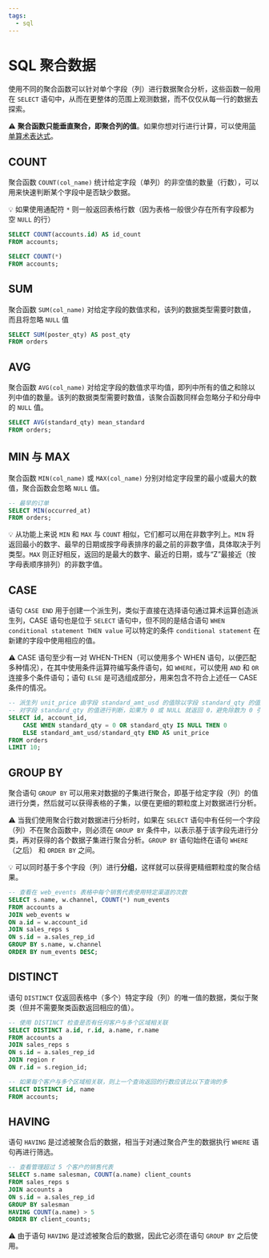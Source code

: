 ```yaml
---
tags:
  - sql
---
```


# SQL 聚合数据

使用不同的聚合函数可以针对单个字段（列）进行数据聚合分析，这些函数一般用在 `SELECT` 语句中，从而在更整体的范围上观测数据，而不仅仅从每一行的数据去探索。

:warning: **聚合函数只能垂直聚合，即聚合列的值**。如果你想对行进行计算，可以使用[简单算术表达式](https://community.modeanalytics.com/sql/tutorial/sql-operators/#arithmetic-in-sql)。

## COUNT
聚合函数 `COUNT(col_name)` 统计给定字段（单列）的非空值的数量（行数），可以用来快速判断某个字段中是否缺少数据。

:bulb: 如果使用通配符 `*` 则一般返回表格行数（因为表格一般很少存在所有字段都为空 `NULL` 的行）

```sql
SELECT COUNT(accounts.id) AS id_count
FROM accounts;

SELECT COUNT(*)
FROM accounts;
```

## SUM
聚合函数 `SUM(col_name)` 对给定字段的数值求和，该列的数据类型需要时数值，而且将忽略 `NULL` 值

```sql
SELECT SUM(poster_qty) AS post_qty
FROM orders
```

## AVG
聚合函数 `AVG(col_name)` 对给定字段的数值求平均值，即列中所有的值之和除以列中值的数量。该列的数据类型需要时数值，该聚合函数同样会忽略分子和分母中的 `NULL` 值。

```sql
SELECT AVG(standard_qty) mean_standard
FROM orders;
```

## MIN 与 MAX
聚合函数 `MIN(col_name)` 或 `MAX(col_name)` 分别对给定字段里的最小或最大的数值，聚合函数会忽略 `NULL` 值。

```sql
-- 最早的订单
SELECT MIN(occurred_at)
FROM orders;
```

:bulb: 从功能上来说 `MIN` 和 `MAX` 与 `COUNT` 相似，它们都可以用在非数字列上。`MIN` 将返回最小的数字、最早的日期或按字母表排序的最之前的非数字值，具体取决于列类型。`MAX` 则正好相反，返回的是最大的数字、最近的日期，或与“Z”最接近（按字母表顺序排列）的非数字值。

## CASE
语句 `CASE END` 用于创建一个派生列，类似于直接在选择语句通过算术运算创造派生列，CASE 语句也是位于 `SELECT` 语句中，但不同的是结合语句 `WHEN conditional statement THEN value` 可以特定的条件 `conditional statement` 在新建的字段中使用相应的值。

:warning: CASE 语句至少有一对 WHEN-THEN（可以使用多个 WHEN 语句，以便匹配多种情况），在其中使用条件运算符编写条件语句，如 `WHERE`，可以使用 `AND` 和 `OR` 连接多个条件语句；语句 `ELSE` 是可选组成部分，用来包含不符合上述任一 CASE 条件的情况。

```sql
-- 派生列 unit_price 由字段 standard_amt_usd 的值除以字段 standard_qty 的值产生
-- 对字段 standard_qty 的值进行判断，如果为 0 或 NULL 就返回 0，避免除数为 0 引起运算错误
SELECT id, account_id,
    CASE WHEN standard_qty = 0 OR standard_qty IS NULL THEN 0
    ELSE standard_amt_usd/standard_qty END AS unit_price
FROM orders
LIMIT 10;
```

## GROUP BY
聚合语句 `GROUP BY` 可以用来对数据的子集进行聚合，即基于给定字段（列）的值进行分类，然后就可以获得表格的子集，以便在更细的颗粒度上对数据进行分析。

:warning: 当我们使用聚合行数对数据进行分析时，如果在 `SELECT` 语句中有任何一个字段（列）不在聚合函数中，则必须在 `GROUP BY` 条件中，以表示基于该字段先进行分类，再对获得的各个数据子集进行聚合分析。`GROUP BY` 语句始终在语句 `WHERE`（之后） 和 `ORDER BY` 之间。

:bulb: 可以同时基于多个字段（列）进行**分组**，这样就可以获得更精细颗粒度的聚合结果。

```sql
-- 查看在 web_events 表格中每个销售代表使用特定渠道的次数
SELECT s.name, w.channel, COUNT(*) num_events
FROM accounts a
JOIN web_events w
ON a.id = w.account_id
JOIN sales_reps s
ON s.id = a.sales_rep_id
GROUP BY s.name, w.channel
ORDER BY num_events DESC;
```

## DISTINCT
语句 `DISTINCT` 仅返回表格中（多个）特定字段（列）的唯一值的数据，类似于聚类（但并不需要聚类函数返回相应的值）。

```sql
-- 使用 DISTINCT 检查是否有任何客户与多个区域相关联
SELECT DISTINCT a.id, r.id, a.name, r.name
FROM accounts a
JOIN sales_reps s
ON s.id = a.sales_rep_id
JOIN region r
ON r.id = s.region_id;

-- 如果每个客户与多个区域相关联，则上一个查询返回的行数应该比以下查询的多
SELECT DISTINCT id, name
FROM accounts;
```

## HAVING
语句 `HAVING` 是过滤被聚合后的数据，相当于对通过聚合产生的数据执行 `WHERE` 语句再进行筛选。

```sql
-- 查看管理超过 5 个客户的销售代表
SELECT s.name salesman, COUNT(a.name) client_counts
FROM sales_reps s
JOIN accounts a
ON s.id = a.sales_rep_id
GROUP BY salesman
HAVING COUNT(a.name) > 5
ORDER BY client_counts;
```

:warning: 由于语句 `HAVING` 是过滤被聚合后的数据，因此它必须在语句 `GROUP BY` 之后使用。